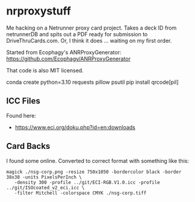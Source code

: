 # nrproxystuff
Me hacking on a Netrunner proxy card project. Takes a deck ID from
netrunnerDB and spits out a PDF ready for submission to DriveThruCards.com.
Or, I think it does ... waiting on my first order.

Started from Ecophagy's ANRProxyGenerator:
  https://github.com/Ecophagy/ANRProxyGenerator

That code is also MIT licensed.

conda create python=3.10 requests pillow psutil
pip install qrcode[pil]

## ICC Files
Found here:
- https://www.eci.org/doku.php?id=en:downloads

## Card Backs
I found some online. Converted to correct format with something like this:
```
magick ./nsg-corp.png -resize 750x1050 -bordercolor black -border 38x38 -units PixelsPerInch \
   -density 300 -profile ../git/ECI-RGB.V1.0.icc -profile ../git/ISOcoated_v2_eci.icc \
   -filter Mitchell -colorspace CMYK ./nsg-corp.tiff
```
